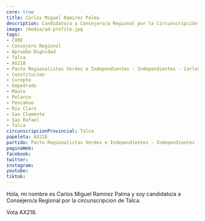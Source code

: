 ```yaml
---
core: true
title: Carlos Miguel Ramirez Palma
description: Candidato/a a Consejero/a Regional por la Circunscripción de Talca
image: /media/ad-profile.jpg
tags:
- CORE
- Consejero Regional
- Apruebo Dignidad
- Talca
- AX218
- Pacto Regionalistas Verdes e Independientes - Independientes - Carlos Henriquez Ramirez
- Constitucion
- Curepto
- Empedrado
- Maule
- Pelarco
- Pencahue
- Rio Claro
- San Clemente
- San Rafael
- Talca
circunscripcionProvincial: Talca
papeleta: AX218
partido: Pacto Regionalistas Verdes e Independientes - Independientes - Carlos Henriquez Ramirez
paginaWeb:
facebook:
twitter:
instagram:
youtube:
tiktok:
---
```

Hola, mi nombre es Carlos Miguel Ramirez Palma y soy candidato/a a Consejero/a Regional por la circunscripcion de Talca.

Vota AX218.